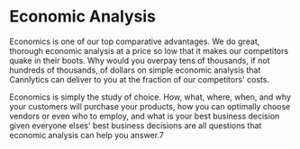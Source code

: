 # Economic Analysis

Economics is one of our top comparative advantages. We do great, thorough economic analysis at a price so low that it makes our competitors quake in their boots. Why would you overpay tens of thousands, if not hundreds of thousands, of dollars on simple economic  analysis that Cannlytics can deliver to you at the fraction of our competitors' costs.

Economics is simply the study of choice. How, what, where, when, and why your customers will purchase your products, how you can optimally choose vendors or even who to employ, and what is your best business decision given everyone elses' best business decisions are all questions that economic analysis can help you answer.7
